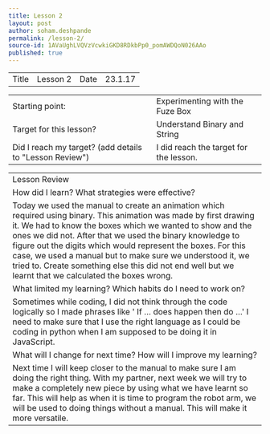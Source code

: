 ```yaml
---
title: Lesson 2
layout: post
author: soham.deshpande
permalink: /lesson-2/
source-id: 1AVaUghLVQVzVcwkiGKD8RDkbPp0_pomAWDQoN026AAo
published: true
---
```

<table>
  <tr>
    <td>Title</td>
    <td>Lesson 2</td>
    <td>Date</td>
    <td>23.1.17</td>
  </tr>
</table>


<table>
  <tr>
    <td>Starting point:</td>
    <td>Experimenting with the Fuze Box</td>
  </tr>
  <tr>
    <td>Target for this lesson?</td>
    <td>Understand Binary and String</td>
  </tr>
  <tr>
    <td>Did I reach my target? 
(add details to "Lesson Review")</td>
    <td> I did reach the target for the lesson.</td>
  </tr>
</table>


<table>
  <tr>
    <td>Lesson Review</td>
  </tr>
  <tr>
    <td>How did I learn? What strategies were effective? </td>
  </tr>
  <tr>
    <td>Today we used the manual to create an animation which required using binary. This animation was made by first drawing it. We had to know the boxes which we wanted to show and the ones we did not. After that we used the binary knowledge to figure out the digits which would represent the boxes. For this case, we used a manual but to make sure we understood it, we tried to.  Create something else this did not end well but we learnt that we calculated the boxes wrong.</td>
  </tr>
  <tr>
    <td>What limited my learning? Which habits do I need to work on? </td>
  </tr>
  <tr>
    <td>Sometimes while coding, I did not think through the code logically so I made phrases like ' If … does happen then do …' I need to make sure that I use the right language as I could be coding in python when I am supposed to be doing it in JavaScript.</td>
  </tr>
  <tr>
    <td>What will I change for next time? How will I improve my learning?</td>
  </tr>
  <tr>
    <td>Next time I will keep closer to the manual to make sure I am doing the right thing. With my partner, next week we will try to make a completely new piece by using what we have learnt so far. This will help as when it is time to program the robot arm, we will be used to doing things without a manual. This will make it more versatile.</td>
  </tr>
</table>


